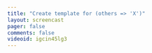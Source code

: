 ```yaml
---
title: "Create template for (others => 'X')"
layout: screencast 
pager: false
comments: false
videoid: igcin45lg3
---
```


